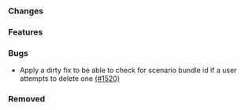 <!--
SPDX-FileCopyrightText: 2025 Jonas Huber <https://github.com/jh-RLI>

SPDX-License-Identifier: CC0-1.0
-->

### Changes

### Features

### Bugs

- Apply a dirty fix to be able to check for scenario bundle id if a user attempts to delete one [(#1520)](https://github.com/OpenEnergyPlatform/oeplatform/pull/1520)

### Removed
